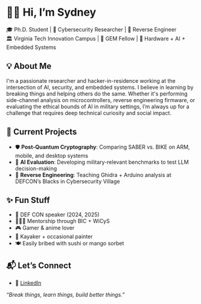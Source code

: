 # 👋🏾 Hi, I’m Sydney

🎓 Ph.D. Student | 🔐 Cybersecurity Researcher | 🔧 Reverse Engineer  
🏛️ Virginia Tech Innovation Campus | 🧠 GEM Fellow | 🧰 Hardware + AI + Embedded Systems

## 💡 About Me

I'm a passionate researcher and hacker-in-residence working at the intersection of AI, security, and embedded systems. I believe in learning by breaking things and helping others do the same. Whether it's performing side-channel analysis on microcontrollers, reverse engineering firmware, or evaluating the ethical bounds of AI in military settings, I’m always up for a challenge that requires deep technical curiosity and social impact.

## 🔭 Current Projects

- 🛡️ **Post-Quantum Cryptography**: Comparing SABER vs. BIKE on ARM, mobile, and desktop systems  
- 🧠 **AI Evaluation**: Developing military-relevant benchmarks to test LLM decision-making  
- 🧪 **Reverse Engineering**: Teaching Ghidra + Arduino analysis at DEFCON’s Blacks in Cybersecurity Village  

## ✨ Fun Stuff

- 🎤 DEF CON speaker (2024, 2025)  
- 👩🏾‍🏫 Mentorship through BIC + WiCyS  
- 🎮 Gamer & anime lover  
- 🛶 Kayaker + occasional painter  
- 🍽️ Easily bribed with sushi or mango sorbet

## 📬 Let’s Connect
- 💼 [LinkedIn](https://linkedin.com/in/sydney-johns)  

_“Break things, learn things, build better things.”_
